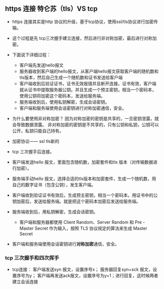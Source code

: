 ## https 连接 特仑苏（tls）VS tcp
- https 连接其实是http 协议的升级，基于tcp协议，使用ssl/tls协议进行加密传输。
- 这个过程是先 tcp三次握手建立连接，然后进行非对称加密，最后进行对称加密。
- 下面说下详细过程：
  - 客户端先发送hello报文
  - 服务器收到客户端的hello报文，从客户端hello报文获取客户端的随机数和tls版本，然后自己生成一个随机数和证书发送给客户端
  - 客户端收到后验证证书，证书无效报错并且断开连接。证书有效，客户端就从证书中提取服务器公钥。并且生成一个预主密钥，相当一个密码本，使用公钥将加密这个密码本，发送给服务端。
  - 服务端收到后，使用私钥解密，生成会话密钥。
  - 客户端和服务端使用会话密钥进行对称加密通信，安全。
- 为什么要使用非对称加密？
  因为对称加密的密钥是共享的，一旦密钥泄露，就会导致数据泄露。
  非对称加密的密钥是不共享的，只有公钥和私钥，公钥可以公开，私钥只能自己持有。

- 加密协议—— ssl tls新的
- tcp 三次握手后连接。
- 客户端发送hello 报文，里面包含随机数，加密套件和tls 版本（对传输数据进行加密）。
- 服务端手动hello 报文，选择合适的tls版本和加密套件，生成一个随机数，用自己的数字证书（包含公钥），发生客户端。
- 客户端收到验证证书有效后，生成预主密钥，相当一个密码本。用证书中的公钥加密后，发送给服务端。就是把这个密码本加密后发送给服务端。
- 服务端收到后，用私钥解密，生成会话密钥。
  - 客户端和服务器都使用 Client Random、Server Random 和 Pre - Master Secret 作为输入，按照 TLS 协议规定的算法来生成 Master Secret
- 客户端和服务端使用会话密钥进行**对称加密**通信，安全。

### tcp 三次握手和四次挥手
- tcp连接： 客户端发送syn 报文，设置序号x；
  服务器回复syn+sck 报文，设置序号为y； 
  客户端再发送ack报文，设置序号为y+1；进行回复，这时候两者建立会话连接
